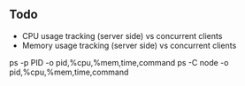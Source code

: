## Todo

- CPU usage tracking (server side) vs concurrent clients
- Memory usage tracking (server side) vs concurrent clients


ps -p PID -o pid,%cpu,%mem,time,command
ps -C node -o pid,%cpu,%mem,time,command
